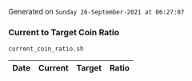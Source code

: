 Generated on `Sunday 26-September-2021 at 06:27:07`

### Current to Target Coin Ratio
`current_coin_ratio.sh`

Date|Current|Target|Ratio
---|---|---|---
